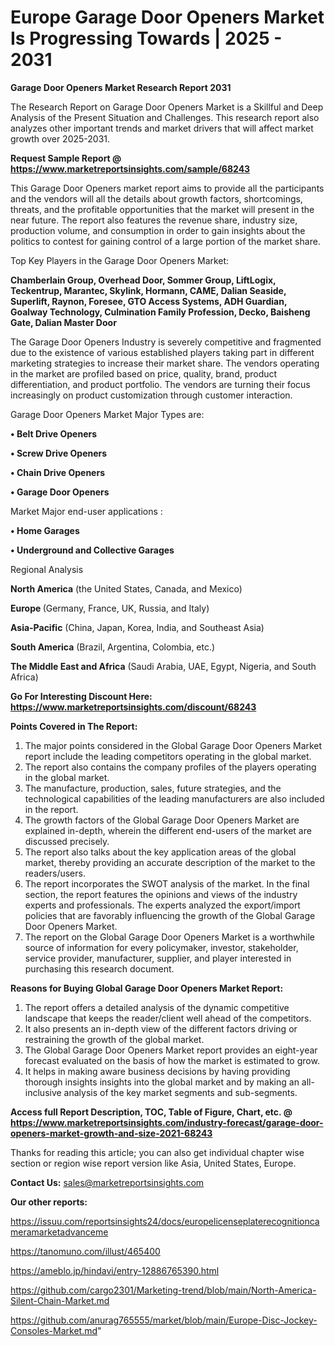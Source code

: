 # Europe Garage Door Openers Market Is Progressing Towards | 2025 - 2031

<strong>Garage Door Openers Market Research Report 2031</strong>

The Research Report on Garage Door Openers Market is a Skillful and Deep Analysis of the Present Situation and Challenges. This research report also analyzes other important trends and market drivers that will affect market growth over 2025-2031.

<strong>Request Sample Report @ <a href=https://www.marketreportsinsights.com/sample/68243>https://www.marketreportsinsights.com/sample/68243</a></strong>

This Garage Door Openers market report aims to provide all the participants and the vendors will all the details about growth factors, shortcomings, threats, and the profitable opportunities that the market will present in the near future. The report also features the revenue share, industry size, production volume, and consumption in order to gain insights about the politics to contest for gaining control of a large portion of the market share.

Top Key Players in the Garage Door Openers Market:

<strong>Chamberlain Group, Overhead Door, Sommer Group, LiftLogix, Teckentrup, Marantec, Skylink, Hormann, CAME, Dalian Seaside, Superlift, Raynon, Foresee, GTO Access Systems, ADH Guardian, Goalway Technology, Culmination Family Profession, Decko, Baisheng Gate, Dalian Master Door</strong>

The Garage Door Openers Industry is severely competitive and fragmented due to the existence of various established players taking part in different marketing strategies to increase their market share. The vendors operating in the market are profiled based on price, quality, brand, product differentiation, and product portfolio. The vendors are turning their focus increasingly on product customization through customer interaction.

Garage Door Openers Market Major Types are:

<strong>• Belt Drive Openers

• Screw Drive Openers

• Chain Drive Openers

• Garage Door Openers</strong>

Market Major end-user applications :

<strong>• Home Garages

• Underground and Collective Garages</strong>

Regional Analysis

</u><strong><b>North America</b></strong> (the United States, Canada, and Mexico)

<strong><b>Europe </b></strong>(Germany, France, UK, Russia, and Italy)

<strong><b>Asia-Pacific</b></strong> (China, Japan, Korea, India, and Southeast Asia)

<strong><b>South America</b></strong> (Brazil, Argentina, Colombia, etc.)

<strong><b>The Middle East and Africa</b></strong> (Saudi Arabia, UAE, Egypt, Nigeria, and South Africa)

<strong>Go For Interesting Discount Here: <a href=https://www.marketreportsinsights.com/discount/68243>https://www.marketreportsinsights.com/discount/68243</a></strong>

<strong>Points Covered in The Report:</strong>
<ol>
  <li>The major points considered in the Global Garage Door Openers Market report include the leading competitors operating in the global market.</li>
  <li>The report also contains the company profiles of the players operating in the global market.</li>
  <li>The manufacture, production, sales, future strategies, and the technological capabilities of the leading manufacturers are also included in the report.</li>
  <li>The growth factors of the Global Garage Door Openers Market are explained in-depth, wherein the different end-users of the market are discussed precisely.</li>
  <li>The report also talks about the key application areas of the global market, thereby providing an accurate description of the market to the readers/users.</li>
  <li>The report incorporates the SWOT analysis of the market. In the final section, the report features the opinions and views of the industry experts and professionals. The experts analyzed the export/import policies that are favorably influencing the growth of the Global Garage Door Openers Market.</li>
  <li>The report on the Global Garage Door Openers Market is a worthwhile source of information for every policymaker, investor, stakeholder, service provider, manufacturer, supplier, and player interested in purchasing this research document.</li>
</ol>
<strong>Reasons for Buying Global Garage Door Openers Market Report:</strong>

<ol>
  <li>The report offers a detailed analysis of the dynamic competitive landscape that keeps the reader/client well ahead of the competitors.</li>
  <li>It also presents an in-depth view of the different factors driving or restraining the growth of the global market.</li>
  <li>The Global Garage Door Openers Market report provides an eight-year forecast evaluated on the basis of how the market is estimated to grow.</li>
  <li>It helps in making aware business decisions by having providing thorough insights insights into the global market and by making an all-inclusive analysis of the key market segments and sub-segments.</li>
</ol>
<strong>Access full Report Description, TOC, Table of Figure, Chart, etc. @ <a href=https://www.marketreportsinsights.com/industry-forecast/garage-door-openers-market-growth-and-size-2021-68243>https://www.marketreportsinsights.com/industry-forecast/garage-door-openers-market-growth-and-size-2021-68243</a></strong>


Thanks for reading this article; you can also get individual chapter wise section or region wise report version like Asia, United States, Europe.

<strong>Contact Us:</strong>
sales@marketreportsinsights.com

<strong>Our other reports:</strong>

<a href=https://issuu.com/reportsinsights24/docs/europelicenseplaterecognitioncameramarketadvanceme>https://issuu.com/reportsinsights24/docs/europelicenseplaterecognitioncameramarketadvanceme</a>

<a href=https://tanomuno.com/illust/465400>https://tanomuno.com/illust/465400</a>

<a href=https://ameblo.jp/hindavi/entry-12886765390.html>https://ameblo.jp/hindavi/entry-12886765390.html</a>

<a href=https://github.com/cargo2301/Marketing-trend/blob/main/North-America-Silent-Chain-Market.md>https://github.com/cargo2301/Marketing-trend/blob/main/North-America-Silent-Chain-Market.md</a>

<a href=https://github.com/anurag765555/market/blob/main/Europe-Disc-Jockey-Consoles-Market.md>https://github.com/anurag765555/market/blob/main/Europe-Disc-Jockey-Consoles-Market.md</a>"
